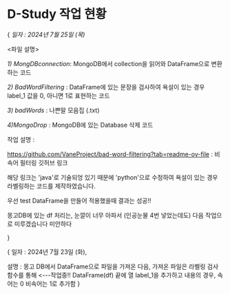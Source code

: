 # D-Study 작업 현황

{ _일자 : 2024년 7월 25일 (목)_

<파일 설명>  

_1) MongDBconnection_: MongoDB에서 collection을 읽어와 DataFrame으로 변환하는 코드  

_2) BadWordFiltering_ : DataFrame에 있는 문장을 검사하여 욕설이 있는 경우 label_1 값을 0, 아니면 1로 표현하는 코드  

_3) badWords_ : 나쁜말 모음집 (.txt)  

_4)MongoDrop_ :  MongoDB에 있는 Database 삭제 코드  


작업 설명 :   

https://github.com/VaneProject/bad-word-filtering?tab=readme-ov-file : 비속어 필터링 깃허브 링크  

해당 링크는 'java'로 기술되엉 있기 때문에 'python'으로 수정하여 욕설이 있는 경우 라벨링하는 코드를 제작하였습니다.  


우선 test DataFrame을 만들어 적용했을때 결과는 성공!!  

몽고DB에 있는 df 처리는, 눈깔이 너무 아파서 (인공눈물 4번 넣었는데도) 다음 작업으로 미루겠습니다 미안하다  


}

{ 일자 : 2024년 7월 23일 (화),

설명 : 
몽고 DB에서 DataFrame으로 파일을 가져온 다음,
가져온 파일은 라벨링 검사 함수를 통해 <---작업중!!
DataFrame(df) 끝에 열 label_1을 추가하고 내용의 경우, 속어는 0 비속어는 1로 추가함
}

